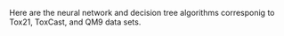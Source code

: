 Here are the neural network and decision tree algorithms corresponig to Tox21, ToxCast, and QM9 data sets. </br>





